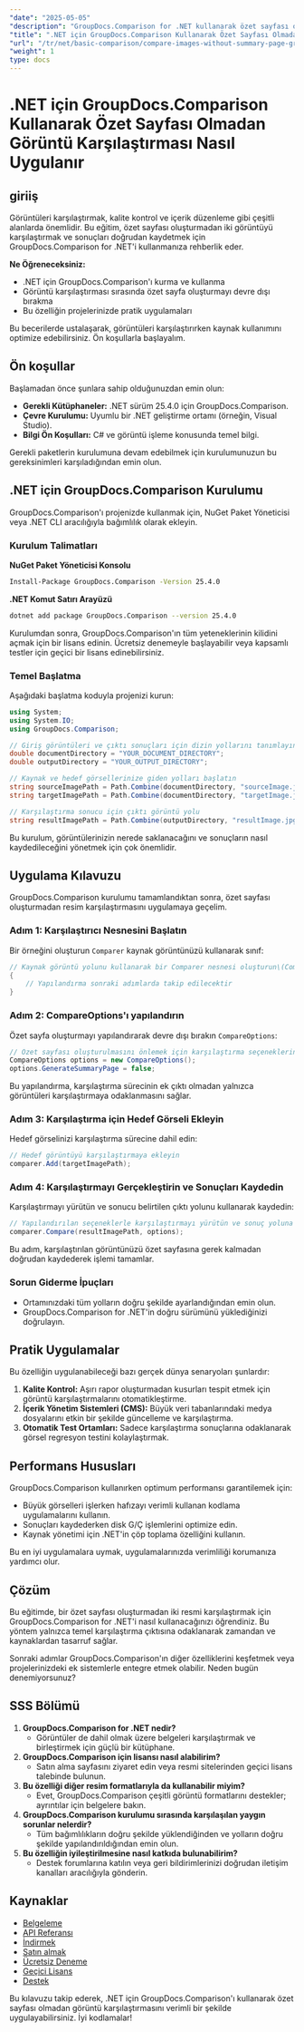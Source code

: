 ```yaml
---
"date": "2025-05-05"
"description": "GroupDocs.Comparison for .NET kullanarak özet sayfası oluşturmadan görselleri nasıl karşılaştıracağınızı öğrenin. İş akışınızı verimli bir şekilde kolaylaştırın."
"title": ".NET için GroupDocs.Comparison Kullanarak Özet Sayfası Olmadan Görselleri Nasıl Karşılaştırabilirsiniz"
"url": "/tr/net/basic-comparison/compare-images-without-summary-page-groupdocs-net/"
"weight": 1
type: docs
---
```

# .NET için GroupDocs.Comparison Kullanarak Özet Sayfası Olmadan Görüntü Karşılaştırması Nasıl Uygulanır

## giriiş

Görüntüleri karşılaştırmak, kalite kontrol ve içerik düzenleme gibi çeşitli alanlarda önemlidir. Bu eğitim, özet sayfası oluşturmadan iki görüntüyü karşılaştırmak ve sonuçları doğrudan kaydetmek için GroupDocs.Comparison for .NET'i kullanmanıza rehberlik eder.

**Ne Öğreneceksiniz:**
- .NET için GroupDocs.Comparison'ı kurma ve kullanma
- Görüntü karşılaştırması sırasında özet sayfa oluşturmayı devre dışı bırakma
- Bu özelliğin projelerinizde pratik uygulamaları

Bu becerilerde ustalaşarak, görüntüleri karşılaştırırken kaynak kullanımını optimize edebilirsiniz. Ön koşullarla başlayalım.

## Ön koşullar

Başlamadan önce şunlara sahip olduğunuzdan emin olun:
- **Gerekli Kütüphaneler:** .NET sürüm 25.4.0 için GroupDocs.Comparison.
- **Çevre Kurulumu:** Uyumlu bir .NET geliştirme ortamı (örneğin, Visual Studio).
- **Bilgi Ön Koşulları:** C# ve görüntü işleme konusunda temel bilgi.

Gerekli paketlerin kurulumuna devam edebilmek için kurulumunuzun bu gereksinimleri karşıladığından emin olun.

## .NET için GroupDocs.Comparison Kurulumu

GroupDocs.Comparison'ı projenizde kullanmak için, NuGet Paket Yöneticisi veya .NET CLI aracılığıyla bağımlılık olarak ekleyin.

### Kurulum Talimatları

**NuGet Paket Yöneticisi Konsolu**
```bash
Install-Package GroupDocs.Comparison -Version 25.4.0
```

**.NET Komut Satırı Arayüzü**
```bash
dotnet add package GroupDocs.Comparison --version 25.4.0
```

Kurulumdan sonra, GroupDocs.Comparison'ın tüm yeteneklerinin kilidini açmak için bir lisans edinin. Ücretsiz denemeyle başlayabilir veya kapsamlı testler için geçici bir lisans edinebilirsiniz.

### Temel Başlatma

Aşağıdaki başlatma koduyla projenizi kurun:

```csharp
using System;
using System.IO;
using GroupDocs.Comparison;

// Giriş görüntüleri ve çıktı sonuçları için dizin yollarını tanımlayın
double documentDirectory = "YOUR_DOCUMENT_DIRECTORY";
double outputDirectory = "YOUR_OUTPUT_DIRECTORY";

// Kaynak ve hedef görsellerinize giden yolları başlatın
string sourceImagePath = Path.Combine(documentDirectory, "sourceImage.jpg");
string targetImagePath = Path.Combine(documentDirectory, "targetImage.jpg");

// Karşılaştırma sonucu için çıktı görüntü yolu
string resultImagePath = Path.Combine(outputDirectory, "resultImage.jpg");
```

Bu kurulum, görüntülerinizin nerede saklanacağını ve sonuçların nasıl kaydedileceğini yönetmek için çok önemlidir.

## Uygulama Kılavuzu

GroupDocs.Comparison kurulumu tamamlandıktan sonra, özet sayfası oluşturmadan resim karşılaştırmasını uygulamaya geçelim.

### Adım 1: Karşılaştırıcı Nesnesini Başlatın

Bir örneğini oluşturun `Comparer` kaynak görüntünüzü kullanarak sınıf:

```csharp
// Kaynak görüntü yolunu kullanarak bir Comparer nesnesi oluşturun\(Comparer comparer = new Comparer(sourceImagePath))
{
    // Yapılandırma sonraki adımlarda takip edilecektir
}
```

### Adım 2: CompareOptions'ı yapılandırın

Özet sayfa oluşturmayı yapılandırarak devre dışı bırakın `CompareOptions`:

```csharp
// Özet sayfası oluşturulmasını önlemek için karşılaştırma seçeneklerini ayarlayın
CompareOptions options = new CompareOptions();
options.GenerateSummaryPage = false;
```

Bu yapılandırma, karşılaştırma sürecinin ek çıktı olmadan yalnızca görüntüleri karşılaştırmaya odaklanmasını sağlar.

### Adım 3: Karşılaştırma için Hedef Görseli Ekleyin

Hedef görselinizi karşılaştırma sürecine dahil edin:

```csharp
// Hedef görüntüyü karşılaştırmaya ekleyin
comparer.Add(targetImagePath);
```

### Adım 4: Karşılaştırmayı Gerçekleştirin ve Sonuçları Kaydedin

Karşılaştırmayı yürütün ve sonucu belirtilen çıktı yolunu kullanarak kaydedin:

```csharp
// Yapılandırılan seçeneklerle karşılaştırmayı yürütün ve sonuç yoluna kaydedin
comparer.Compare(resultImagePath, options);
```

Bu adım, karşılaştırılan görüntünüzü özet sayfasına gerek kalmadan doğrudan kaydederek işlemi tamamlar.

### Sorun Giderme İpuçları

- Ortamınızdaki tüm yolların doğru şekilde ayarlandığından emin olun.
- GroupDocs.Comparison for .NET'in doğru sürümünü yüklediğinizi doğrulayın.

## Pratik Uygulamalar

Bu özelliğin uygulanabileceği bazı gerçek dünya senaryoları şunlardır:
1. **Kalite Kontrol:** Aşırı rapor oluşturmadan kusurları tespit etmek için görüntü karşılaştırmalarını otomatikleştirme.
2. **İçerik Yönetim Sistemleri (CMS):** Büyük veri tabanlarındaki medya dosyalarını etkin bir şekilde güncelleme ve karşılaştırma.
3. **Otomatik Test Ortamları:** Sadece karşılaştırma sonuçlarına odaklanarak görsel regresyon testini kolaylaştırmak.

## Performans Hususları

GroupDocs.Comparison kullanırken optimum performansı garantilemek için:
- Büyük görselleri işlerken hafızayı verimli kullanan kodlama uygulamalarını kullanın.
- Sonuçları kaydederken disk G/Ç işlemlerini optimize edin.
- Kaynak yönetimi için .NET'in çöp toplama özelliğini kullanın.

Bu en iyi uygulamalara uymak, uygulamalarınızda verimliliği korumanıza yardımcı olur.

## Çözüm

Bu eğitimde, bir özet sayfası oluşturmadan iki resmi karşılaştırmak için GroupDocs.Comparison for .NET'i nasıl kullanacağınızı öğrendiniz. Bu yöntem yalnızca temel karşılaştırma çıktısına odaklanarak zamandan ve kaynaklardan tasarruf sağlar.

Sonraki adımlar GroupDocs.Comparison'ın diğer özelliklerini keşfetmek veya projelerinizdeki ek sistemlerle entegre etmek olabilir. Neden bugün denemiyorsunuz?

## SSS Bölümü

1. **GroupDocs.Comparison for .NET nedir?**
   - Görüntüler de dahil olmak üzere belgeleri karşılaştırmak ve birleştirmek için güçlü bir kütüphane.
2. **GroupDocs.Comparison için lisansı nasıl alabilirim?**
   - Satın alma sayfasını ziyaret edin veya resmi sitelerinden geçici lisans talebinde bulunun.
3. **Bu özelliği diğer resim formatlarıyla da kullanabilir miyim?**
   - Evet, GroupDocs.Comparison çeşitli görüntü formatlarını destekler; ayrıntılar için belgelere bakın.
4. **GroupDocs.Comparison kurulumu sırasında karşılaşılan yaygın sorunlar nelerdir?**
   - Tüm bağımlılıkların doğru şekilde yüklendiğinden ve yolların doğru şekilde yapılandırıldığından emin olun.
5. **Bu özelliğin iyileştirilmesine nasıl katkıda bulunabilirim?**
   - Destek forumlarına katılın veya geri bildirimlerinizi doğrudan iletişim kanalları aracılığıyla gönderin.

## Kaynaklar

- [Belgeleme](https://docs.groupdocs.com/comparison/net/)
- [API Referansı](https://reference.groupdocs.com/comparison/net/)
- [İndirmek](https://releases.groupdocs.com/comparison/net/)
- [Satın almak](https://purchase.groupdocs.com/buy)
- [Ücretsiz Deneme](https://releases.groupdocs.com/comparison/net/)
- [Geçici Lisans](https://purchase.groupdocs.com/temporary-license/)
- [Destek](https://forum.groupdocs.com/c/comparison/)

Bu kılavuzu takip ederek, .NET için GroupDocs.Comparison'ı kullanarak özet sayfası olmadan görüntü karşılaştırmasını verimli bir şekilde uygulayabilirsiniz. İyi kodlamalar!